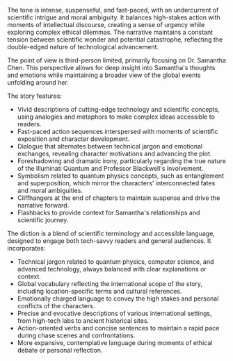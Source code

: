 
<tone>The tone is intense, suspenseful, and fast-paced, with an undercurrent of scientific intrigue and moral ambiguity. It balances high-stakes action with moments of intellectual discourse, creating a sense of urgency while exploring complex ethical dilemmas. The narrative maintains a constant tension between scientific wonder and potential catastrophe, reflecting the double-edged nature of technological advancement.</tone>

<pov>The point of view is third-person limited, primarily focusing on Dr. Samantha Chen. This perspective allows for deep insight into Samantha's thoughts and emotions while maintaining a broader view of the global events unfolding around her.</pov>

<litdev>The story features:
- Vivid descriptions of cutting-edge technology and scientific concepts, using analogies and metaphors to make complex ideas accessible to readers.
- Fast-paced action sequences interspersed with moments of scientific exposition and character development.
- Dialogue that alternates between technical jargon and emotional exchanges, revealing character motivations and advancing the plot.
- Foreshadowing and dramatic irony, particularly regarding the true nature of the Illuminati Quantum and Professor Blackwell's involvement.
- Symbolism related to quantum physics concepts, such as entanglement and superposition, which mirror the characters' interconnected fates and moral ambiguities.
- Cliffhangers at the end of chapters to maintain suspense and drive the narrative forward.
- Flashbacks to provide context for Samantha's relationships and scientific journey.</litdev>

<lexchoice>The diction is a blend of scientific terminology and accessible language, designed to engage both tech-savvy readers and general audiences. It incorporates:
- Technical jargon related to quantum physics, computer science, and advanced technology, always balanced with clear explanations or context.
- Global vocabulary reflecting the international scope of the story, including location-specific terms and cultural references.
- Emotionally charged language to convey the high stakes and personal conflicts of the characters.
- Precise and evocative descriptions of various international settings, from high-tech labs to ancient historical sites.
- Action-oriented verbs and concise sentences to maintain a rapid pace during chase scenes and confrontations.
- More expansive, contemplative language during moments of ethical debate or personal reflection.</lexchoice>
